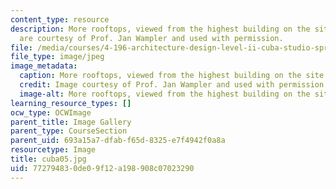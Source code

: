 ```yaml
---
content_type: resource
description: More rooftops, viewed from the highest building on the site. All images
  are courtesy of Prof. Jan Wampler and used with permission.
file: /media/courses/4-196-architecture-design-level-ii-cuba-studio-spring-2004/772794830de09f12a198908c07023290_cuba05.jpg
file_type: image/jpeg
image_metadata:
  caption: More rooftops, viewed from the highest building on the site.
  credit: Image courtesy of Prof. Jan Wampler and used with permission.
  image-alt: More rooftops, viewed from the highest building on the site.
learning_resource_types: []
ocw_type: OCWImage
parent_title: Image Gallery
parent_type: CourseSection
parent_uid: 693a15a7-dfab-f65d-8325-e7f4942f0a8a
resourcetype: Image
title: cuba05.jpg
uid: 77279483-0de0-9f12-a198-908c07023290
---
```

